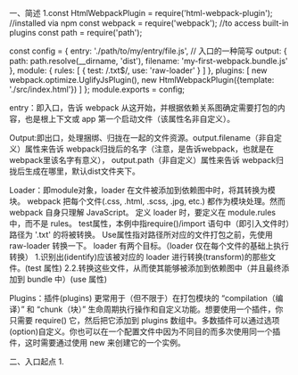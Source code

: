 一、简述
1.const HtmlWebpackPlugin = require('html-webpack-plugin'); //installed via npm
const webpack = require('webpack'); //to access built-in plugins
const path = require('path');

const config = {
  entry: './path/to/my/entry/file.js', // 入口的一种简写
  output: {
    path: path.resolve(__dirname, 'dist'),
    filename: 'my-first-webpack.bundle.js'
  },
  module: {
    rules: [
      { test: /\.txt$/, use: 'raw-loader' }
    ]
  },
  plugins: [
    new webpack.optimize.UglifyJsPlugin(),
    new HtmlWebpackPlugin({template: './src/index.html'})
  ]
};
module.exports = config;

entry：即入口，告诉 webpack 从这开始，并根据依赖关系图确定需要打包的内容，也是根上下文或 app 第一个启动文件（该属性名非自定义）。

Output:即出口，处理捆绑、归拢在一起的文件资源。output.filename（非自定义）属性来告诉 webpack归拢后的名字（注意，是告诉webpack，也就是在webpack里该名字有意义），
output.path（非自定义）属性来告诉 webpack归拢后生成在哪里，默认dist文件夹下。

Loader：即module对象，loader 在文件被添加到依赖图中时，将其转换为模块。
webpack 把每个文件(.css, .html, .scss, .jpg, etc.) 都作为模块处理。然而 webpack 自身只理解 JavaScript。
定义 loader 时，要定义在 module.rules 中，而不是 rules。
test属性，本例中指require()/import 语句中（即引入文件时）路径为 '.txt' 的将被转换。
Use属性指对路径所对应的文件打包之前，先使用 raw-loader 转换一下。
loader 有两个目标。（loader 仅在每个文件的基础上执行转换）
1.识别出(identify)应该被对应的 loader 进行转换(transform)的那些文件。(test 属性)
2.2.转换这些文件，从而使其能够被添加到依赖图中（并且最终添加到 bundle 中）(use 属性)

Plugins：插件(plugins) 更常用于（但不限于）在打包模块的 “compilation（编译）” 和 “chunk（块）” 生命周期执行操作和自定义功能。想要使用一个插件，你只需要 require() 它，然后把它添加到 plugins 数组中。多数插件可以通过选项(option)自定义。你也可以在一个配置文件中因为不同目的而多次使用同一个插件，这时需要通过使用 new 来创建它的一个实例。

二、入口起点
1.
